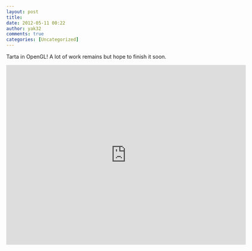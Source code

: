 ```yaml
---
layout: post
title: 
date: 2012-05-11 00:22
author: yak32
comments: true
categories: [Uncategorized]
---
```

Tarta in OpenGL! A lot of work remains but hope to finish it soon. 
<iframe src="http://www.youtube.com/embed/-ntDkibzQCg" frameborder="0" width="640" height="480"></iframe>
